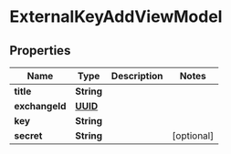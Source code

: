 # ExternalKeyAddViewModel

## Properties
Name | Type | Description | Notes
------------ | ------------- | ------------- | -------------
**title** | **String** |  | 
**exchangeId** | [**UUID**](UUID.md) |  | 
**key** | **String** |  | 
**secret** | **String** |  |  [optional]
